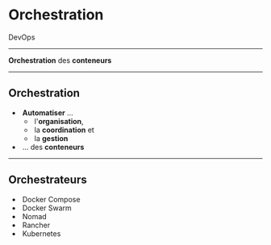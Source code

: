 # Orchestration

DevOps

---

**Orchestration** des **conteneurs**

---

## Orchestration

- &shy;<!-- .element: class="fragment" --> **Automatiser** ...
  - &shy;<!-- .element: class="fragment" --> l'**organisation**,
  - &shy;<!-- .element: class="fragment" --> la **coordination** et
  - &shy;<!-- .element: class="fragment" --> la **gestion**
- &shy;<!-- .element: class="fragment" --> ... des **conteneurs**

---

## Orchestrateurs

- &shy;<!-- .element: class="fragment" --> Docker Compose
- &shy;<!-- .element: class="fragment" --> Docker Swarm
- &shy;<!-- .element: class="fragment" --> Nomad
- &shy;<!-- .element: class="fragment" --> Rancher
- &shy;<!-- .element: class="fragment" --> Kubernetes

